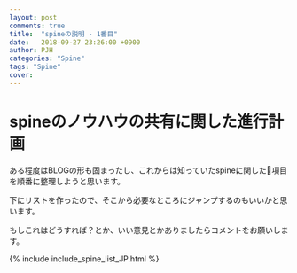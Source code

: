 ```yaml
---
layout: post
comments: true
title:  "spineの説明 - 1番目"
date:   2018-09-27 23:26:00 +0900
author: PJH
categories: "Spine"
tags: "Spine"
cover:
---
```


<h1>
spineのノウハウの共有に関した進行計画
</h1>

ある程度はBLOGの形も固まったし、これからは知っていたspineに関した項目を順番に整理しようと思います。

下にリストを作ったので、そこから必要なところにジャンプするのもいいかと思います。

もしこれはどうすれば？とか、いい意見とかありましたらコメントをお願いします。

{% include include_spine_list_JP.html %}
